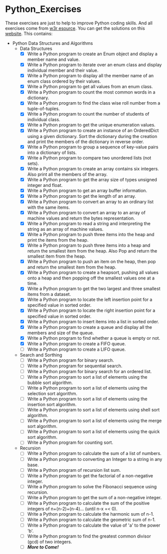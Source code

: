 # Python_Exercises
These exercises are just to help to improve Python coding skills. And all exercises come from [w3r esource](https://www.w3resource.com/python-exercises/). You can get the solutions on this [website](https://www.w3resource.com/python-exercises/).
This contains:
- Python Data Structures and Algorithms
    - Data Structures
        - [x] Write a Python program to create an Enum object and display a member name and value.
        - [x] Write a Python program to iterate over an enum class and display individual member and their value.
        - [x] Write a Python program to display all the member name of an enum class ordered by their values.
        - [x] Write a Python program to get all values from an enum class.
        - [x] Write a Python program to count the most common words in a dictionary.
        - [x] Write a Python program to find the class wise roll number from a tuple-of-tuples.
        - [x] Write a Python program to count the number of students of individual class.
        - [x] Write a Python program to get the unique enumeration values.
        - [x] Write a Python program to create an instance of an OrderedDict using a given dictionary. Sort the dictionary during the creation and print the members of the dictionary in reverse order.
        - [x] Write a Python program to group a sequence of key-value pairs into a dictionary of lists.
        - [x] Write a Python program to compare two unordered lists (not sets).
        - [x] Write a Python program to create an array contains six integers. Also print all the members of the array.
        - [x] Write a Python program to get the array size of types unsigned integer and float.
        - [x] Write a Python program to get an array buffer information.
        - [x] Write a Python program to get the length of an array.
        - [x] Write a Python program to convert an array to an ordinary list with the same items.
        - [x] Write a Python program to convert an array to an array of machine values and return the bytes representation.
        - [x] Write a Python program to read a string and interpreting the string as an array of machine values.
        - [x] Write a Python program to push three items into the heap and print the items from the heap.
        - [x] Write a Python program to push three items into a heap and return the smallest item from the heap. Also Pop and return the smallest item from the heap.
        - [x] Write a Python program to push an item on the heap, then pop and return the smallest item from the heap.
        - [x] Write a Python program to create a heapsort, pushing all values onto a heap and then popping off the smallest values one at a time.
        - [x] Write a Python program to get the two largest and three smallest items from a dataset.
        - [x] Write a Python program to locate the left insertion point for a specified value in sorted order.
        - [x] Write a Python program to locate the right insertion point for a specified value in sorted order.
        - [x] Write a Python program to insert items into a list in sorted order.
        - [x] Write a Python program to create a queue and display all the members and size of the queue. 
        - [x] Write a Python program to find whether a queue is empty or not.
        - [x] Write a Python program to create a FIFO queue.
        - [ ] Write a Python program to create a LIFO queue.
    - Search and Sorthing
        - [ ] Write a Python program for binary search.
        - [ ] Write a Python program for sequential search.
        - [ ] Write a Python program for binary search for an ordered list.
        - [ ] Write a Python program to sort a list of elements using the bubble sort algorithm.
        - [ ] Write a Python program to sort a list of elements using the selection sort algorithm.
        - [ ] Write a Python program to sort a list of elements using the insertion sort algorithm.
        - [ ] Write a Python program to sort a list of elements using shell sort algorithm.
        - [ ] Write a Python program to sort a list of elements using the merge sort algorithm.
        - [ ] Write a Python program to sort a list of elements using the quick sort algorithm.
        - [ ] Write a Python program for counting sort.
    - Recursion
        - [ ] Write a Python program to calculate the sum of a list of numbers.
        - [ ] Write a Python program to converting an Integer to a string in any base.
        - [ ] Write a Python program of recursion list sum. 
        - [ ] Write a Python program to get the factorial of a non-negative integer.
        - [ ] Write a Python program to solve the Fibonacci sequence using recursion.
        - [ ] Write a Python program to get the sum of a non-negative integer.
        - [ ] Write a Python program to calculate the sum of the positive integers of n+(n-2)+(n-4)... (until n-x =< 0).
        - [ ] Write a Python program to calculate the harmonic sum of n-1.
        - [ ] Write a Python program to calculate the geometric sum of n-1.
        - [ ] Write a Python program to calculate the value of 'a' to the power 'b'.
        - [ ] Write a Python program to find  the greatest common divisor (gcd) of two integers.
        - [ ] **_More to Come!_**
